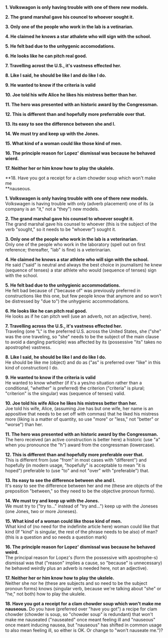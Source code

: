 **1. Volkswagon is only having trouble with one of there new models.<br>****2. The grand marshal gave his councel to whoever sought it.<br>****3. Only one of the people who work in the lab is a vetinarian.<br>****4. He claimed he knows a star athalete who will sign with the school.<br>****5. He felt bad due to the unhygenic accomodations.<br>****6. He looks like he can pitch real good.<br>****7. Travelling acrost the U.S., it's vastness effected her.<br>****8. Like I said, he should be like I and do like I do.<br>****9. He wanted to know if the criteria is valid<br>****10. Joe told his wife Alice he likes his mistress better than her.<br>****11. The hero was presented with an historic award by the Congressman.<br>****12. This is different than and hopefully more preferrable over that.<br>****13. Its easy to see the difference between she and I.<br>****14. We must try and keep up with the Jones.<br>****15. What kind of a woman could like those kind of men.<br>****16. The principle reason for Lopez' dismissal was because he behaved wierd.<br>****17. Neither her or him know how to play the ukalele.<br>****18. Have you got a receipt for a clam chowder soup which won't make me <br>**nauseous.**1. Volkswagen is only having trouble with one of there new models.<br>**Volkswagen is having trouble with only (adverb placement) one of its (a company is an "it," not a "they") new models.**2. The grand marshal gave his counsel to whoever sought it.<br>**The grand marshal gave his counsel to whoever (this is the subject of the verb "sought," so it needs to be "whoever") sought it.**3. Only one of the people who work in the lab is a veterinarian.<br>**Only one of the people who work in the laboratory (spell out on first reference; thereafter, "lab" is fine) is a veterinarian.**4. He claimed he knows a star athlete who will sign with the school.<br>**He said ("said" is neutral and always the best choice in journalism) he knew (sequence of tenses) a star athlete  who would (sequence of tenses) sign with the school.**5. He felt bad due to the unhygienic accommodations.<br>**He felt bad because of ("because of" was previously preferred in constructions like this one, but few people know that anymore and so won't be distressed by "due to") the unhygienic  accommodations.**6. He looks like he can pitch real good.<br>**He looks as if he can pitch well (use an adverb, not an adjective, here).**7. Travelling across the U.S., it's vastness effected her.<br>**Traveling (one "L" is the preferred U.S. across  the United States, she ("she" was the one traveling, so "she" needs to be the subject of the main clause to avoid a dangling participle) was affected by its (possessive "its" takes no apostrophe) vastness.**8. Like I said, he should be like I and do like I do.<br>**He should be like me (object) and do as ("as" is preferred over "like" in this kind of construction) I do.**9. He wanted to know if the criteria is valid<br>**He wanted to know whether (if it's a yes/no situation rather than a conditional, "whether" is preferred) the criterion ("criteria" is plural; "criterion" is the singular) was (sequence of tenses) valid.**10. Joe told his wife Alice he likes his mistress better than her.<br>**Joe told his wife, Alice, (assuming Joe has but one wife, her name is an appositive that needs to be set off with commas) that he liked his mistress more (liking is a matter of quantity, so use "more" or "less," not "better" or "worse") than her.**11. The hero was presented with an historic award by the Congressman.<br>**The hero received (an active construction is better here) a historic (use "a" when you pronounce the "h") award from the congressman (lowercase).**12. This is different than and hopefully more preferable over that.<br>**This is different from (use "from" in most cases with "different") and hopefully (in modern usage, "hopefully" is acceptable to mean "it is hoped") preferable  to (use "to" and not "over" with "preferable") that.**13. Its easy to see the difference between she and I.<br>**It's easy to see the difference between her and me (these are objects of the preposition "between," so they need to be the objective pronoun forms).**14. We must try and keep up with the Jones.<br>**We must try to ("try to..." instead of "try and...")  keep up with the Joneses (one Jones, two or more Joneses).**15. What kind of a woman could like those kind of men.<br>**What kind of (no need for the indefinite article here) woman could like that kind (If "kind" is singular, the rest of the phrase needs to be also) of man? (this is a question and so needs a question mark)**16. The principle reason for Lopez' dismissal was because he behaved weird.<br>**The principal  reason for Lopez's (form the possessive with apostrophe-s) dismissal was that ("reason" implies a cause, so "because" is unnecessary) he behaved weirdly  plus an adverb is needed here, not an adjective).**17. Neither her or him know how to play the ukelele.<br>**Neither she nor he (these are subjects and so need to be the subject pronoun forms) knows (singular verb, because we're talking about "she" or "he," not both) how to play the ukulele.**18. Have you got a receipt for a clam chowder soup which won't make me <br>nauseous.**Do you have (preferred over "have you got") a recipe for clam chowder (chowder is soup, so "chowder soup" is redundant) that won't make me nauseated ("nauseated" once meant feeling ill and "nauseous" once meant inducing nausea, but "nauseous" has shifted in common usage to also mean feeling ill, so either is OK. Or change to "won't nauseate me.")?
